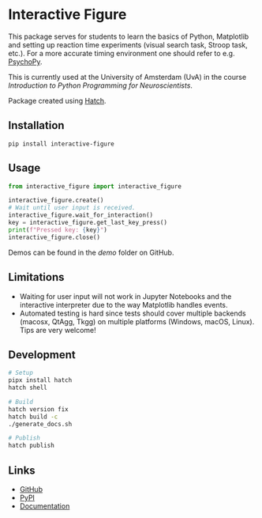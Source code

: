 # Interactive Figure

This package serves for students to learn the basics of Python, Matplotlib and setting up reaction time experiments (visual search task, Stroop task, etc.). For a more accurate timing environment one should refer to e.g. [PsychoPy](https://www.psychopy.org/).

This is currently used at the University of Amsterdam (UvA) in the course *Introduction to Python Programming for Neuroscientists*.

Package created using [Hatch](https://hatch.pypa.io).

## Installation

```shell
pip install interactive-figure
```

## Usage

```python
from interactive_figure import interactive_figure

interactive_figure.create()
# Wait until user input is received.
interactive_figure.wait_for_interaction()
key = interactive_figure.get_last_key_press()
print(f"Pressed key: {key}")
interactive_figure.close()
```

Demos can be found in the *demo* folder on GitHub.

## Limitations

- Waiting for user input will not work in Jupyter Notebooks and the interactive interpreter due to the way Matplotlib handles events.
- Automated testing is hard since tests should cover multiple backends (macosx, QtAgg, Tkgg) on multiple platforms (Windows, macOS, Linux). Tips are very welcome!

## Development

```bash
# Setup
pipx install hatch
hatch shell

# Build
hatch version fix
hatch build -c
./generate_docs.sh

# Publish
hatch publish
```

## Links

- [GitHub](https://github.com/teuncm/interactive-figure)
- [PyPI](https://pypi.org/project/interactive-figure/)
- [Documentation](https://teuncm.github.io/interactive-figure/autoapi/interactive_figure/interactive_figure/index.html)